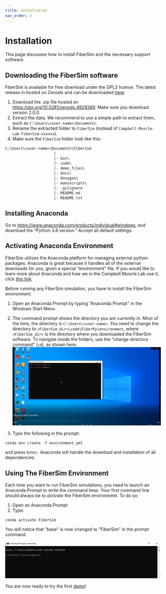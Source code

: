 ```yaml
---
title: Installation
nav_order: 2
---
```


# Installation

This page discusses how to install FiberSim and the necessary support software.

## Downloading the FiberSim software

FiberSim is available for free download under the GPL3 license. The latest release in hosted on Zenodo and can be downloaded [here](https://doi.org/10.5281/zenodo.4929389). 

1. Download the .zip file hosted on <https://doi.org/10.5281/zenodo.4929389>. Make sure you download version 2.0.0.
2. Extract the data. We recommend to use a simple path to extract them, such as `C:\Users\<user-name>\Documents`.
3. Rename the extracted folder to `FiberSim` (instead of `Campbell-Muscle-Lab-FiberSim-xxxxxx`).
4. Make sure the `FiberSim` folder look like this:

```
C:\Users\<user-name>\Documents\FiberSim
                      |
                      |- bin\
                      |- code\
                      |- demo_files\
                      |- docs\
                      |- doxygen\
                      |- manuscripts\           
                      |- .gitignore
                      |- README.md  
                      |- README.txt                                                                              
```

## Installing Anaconda

Go to <https://www.anaconda.com/products/individual#windows>, and download the “Python 3.8 version.” Accept all default settings. 

## Activating Anaconda Environment 

FiberSim utilizes the Anaconda platform for managing external python packages. Anaconda is great because it handles all of the external downloads for you, given a special “environment” file. If you would like to learn more about Anaconda and how we in the Campbell Muscle Lab use it, click [this link](http://campbell-muscle-lab.github.io/howtos_Python).

Before running any FiberSim simulation, you have to install the FiberSim environment.

1. Open an Anaconda Prompt by typing "Anaconda Prompt" in the Windows Start Menu
2. The command prompt shows the directory you are currently in. Most of the time, the directory is `C:\Users\<user-name>`. You need to change the directory to `<FiberSim_dir>\code\FiberPy\environment`, where `<FiberSim_dir>` is the directory where you downloaded the FiberSim software. To navigate inside the folders, use the "change directory command" (`cd`), as shown here: [![](environment.PNG)](https://drive.google.com/file/d/1G35iWH8s4GdUy5jJHskBeqYWCf2N5z9T/view?usp=sharing)

3. Type the following in the prompt:

```
conda env create -f environment.yml
```

and press `Enter`. Anaconda will handle the download and installation of all dependencies.

## Using The FiberSim Environment

Each time you want to run FiberSim simulations, you need to launch an Anaconda Prompt to write the command lines. Your first command line should always be to *activate* the FiberSim environment. To do so:

1. Open an Anaconda Prompt
2. Type:

```
conda activate FiberSim
```

You will notice that "base" is now changed to "FiberSim" in the prompt command. 

<p align="center">
<img src="conda_activate.PNG" width="900"/>
</p>

You are now ready to try the first [demo](../demos/getting_started/getting_started.html)!